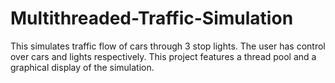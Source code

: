 # Multithreaded-Traffic-Simulation
This simulates traffic flow of cars through 3 stop lights. The user has control over cars and lights respectively. This project features a thread pool and a graphical display of the simulation.
